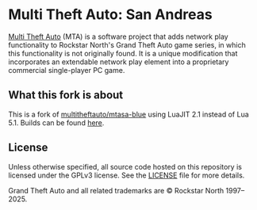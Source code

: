 # Multi Theft Auto: San Andreas

[Multi Theft Auto](https://www.multitheftauto.com/) (MTA) is a software project that adds network play functionality to Rockstar North's Grand Theft Auto game series, in which this functionality is not originally found. It is a unique modification that incorporates an extendable network play element into a proprietary commercial single-player PC game.

## What this fork is about

This is a fork of [multitheftauto/mtasa-blue](https://github.com/multitheftauto/mtasa-blue/) using LuaJIT 2.1 instead of Lua 5.1. Builds can be found [here](https://oaklab.hu/crys/mtasa-blue/-/releases).

## License

Unless otherwise specified, all source code hosted on this repository is licensed under the GPLv3 license. See the [LICENSE](./LICENSE) file for more details.

Grand Theft Auto and all related trademarks are © Rockstar North 1997–2025.
